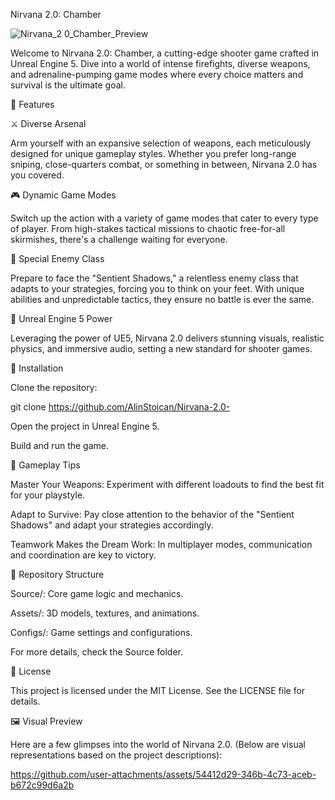Nirvana 2.0: Chamber

![Nirvana_2 0_Chamber_Preview](https://github.com/user-attachments/assets/c65f3cd1-0f5c-46d6-aba3-2703525f3f5b)



Welcome to Nirvana 2.0: Chamber, a cutting-edge shooter game crafted in Unreal Engine 5. Dive into a world of intense firefights, diverse weapons, and adrenaline-pumping game modes where every choice matters and survival is the ultimate goal.

🌟 Features

⚔️ Diverse Arsenal

Arm yourself with an expansive selection of weapons, each meticulously designed for unique gameplay styles. Whether you prefer long-range sniping, close-quarters combat, or something in between, Nirvana 2.0 has you covered.

🎮 Dynamic Game Modes

Switch up the action with a variety of game modes that cater to every type of player. From high-stakes tactical missions to chaotic free-for-all skirmishes, there's a challenge waiting for everyone.

👹 Special Enemy Class

Prepare to face the "Sentient Shadows," a relentless enemy class that adapts to your strategies, forcing you to think on your feet. With unique abilities and unpredictable tactics, they ensure no battle is ever the same.

🌌 Unreal Engine 5 Power

Leveraging the power of UE5, Nirvana 2.0 delivers stunning visuals, realistic physics, and immersive audio, setting a new standard for shooter games.

🚀 Installation

Clone the repository:

git clone https://github.com/AlinStoican/Nirvana-2.0-

Open the project in Unreal Engine 5.

Build and run the game.

🎯 Gameplay Tips

Master Your Weapons: Experiment with different loadouts to find the best fit for your playstyle.

Adapt to Survive: Pay close attention to the behavior of the "Sentient Shadows" and adapt your strategies accordingly.

Teamwork Makes the Dream Work: In multiplayer modes, communication and coordination are key to victory.

📂 Repository Structure

Source/: Core game logic and mechanics.

Assets/: 3D models, textures, and animations.

Configs/: Game settings and configurations.

For more details, check the Source folder.


📜 License

This project is licensed under the MIT License. See the LICENSE file for details.

🖼️ Visual Preview

Here are a few glimpses into the world of Nirvana 2.0. (Below are visual representations based on the project descriptions):



https://github.com/user-attachments/assets/54412d29-346b-4c73-aceb-b672c99d6a2b

